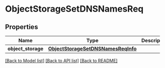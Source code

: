 # ObjectStorageSetDNSNamesReq

## Properties
Name | Type | Description | Notes
------------ | ------------- | ------------- | -------------
**object_storage** | [**ObjectStorageSetDNSNamesReqInfo**](ObjectStorageSetDNSNamesReqInfo.md) |  | 

[[Back to Model list]](../README.md#documentation-for-models) [[Back to API list]](../README.md#documentation-for-api-endpoints) [[Back to README]](../README.md)


